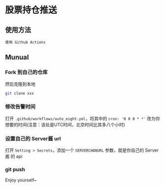 # 股票持仓推送

## 使用方法

```text
使用 Github Actions
```

## Munual
### Fork 到自己的仓库

然后克隆到本地

```bash
git clone xxx
```

### 修改告警时间

打开 `.github/workflows/auto_eight.yml`，将其中的 `cron: '0 0 0 * *'` 改为你想要的时间(注意：该处是UTC时间，北京时间比其多八个小时)

### 设置自己的 Server酱 url

打开 `Setting > Secrets`，添加一个 `SERVERCHANURL` 参数，就是你自己的 Server酱 的 api

### git push

Enjoy yourself~